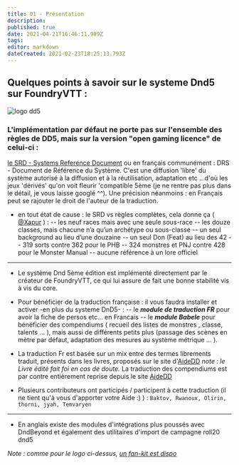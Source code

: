 ```yaml
---
title: 01 - Présentation
description: 
published: true
date: 2021-04-21T16:46:11.989Z
tags: 
editor: markdown
dateCreated: 2021-02-23T18:25:13.793Z
---
```


## Quelques points à savoir sur le systeme Dnd5 sur FoundryVTT : 

   ![logo dd5](https://theme.zdassets.com/theme_assets/1990310/9a78bfafe808700a64f63952979e3c6b6e9d6a59.png) 
### L'implémentation par défaut ne porte pas sur l'ensemble des règles de DD5, mais sur la version "open gaming licence" de celui-ci : 
[le SRD - Systems Reference Document](https://dnd.wizards.com/articles/features/systems-reference-document-srd) ou en français communément : DRS - Document de Référence du Système.
C'est une diffusion 'libre' du système autorisé à la diffusion et à la réutilisation, adaptation etc .. d'où les jeux 'dérivés' qu'on voit fleurir 'compatible 5ème (je ne rentre pas plus dans le détail, je vous laisse googlé ^^).
Une précision néanmoins : en Français peut se rajouter le droit de l'auteur de la traduction.  

- en tout état de cause : le SRD vs règles complètes, cela donne ça ( [@Xapur]( https://discordapp.com/channels/715943353409339425/716213970297552897/764781880816959509) ) :
--	les neuf races mais avec une seule sous-race
-- les douze classes, mais chacune n’a qu’un archétype ou sous-classe
-- un seul background au lieu d’une douzaine
-- un seul Don (Feat) au lieu des 42 
-- 319 sorts contre 362 pour le PHB
-- 324 monstres et PNJ contre 428 pour le Monster Manual
-- aucune référence à un lore officiel 

---

- Le système Dnd 5ème édition est implémenté directement par le créateur de FoundryVTT, ce qui lui assure de fait une bonne stabilité vis à vis du core.

- Pour bénéficier de la traduction française : il vous faudra installer et activer -en plus du systeme DnD5- : 
-- le ***module de traduction FR*** pour avoir la fiche de persos etc... en Francais 
-- le ***module Babele***  pour bénéficier des compendiums ( recueil des listes de monstres , classe, talents ... ), mais aussi de différents petits plus (passage des scènes en mètre par défaut, adaptation des mesures au système métrique ... ). 

- La traduction Fr est basée sur un mix entre des termes librements traduit, présents dans les livres, proposés sur le site d'[AideDD](https://www.aidedd.org)
		*note : le Livre édité fait foi en cas de doute.*
    La traduction des compendiums est par contre entièrement reprise depuis le site [AideDD](https://www.aidedd.org)
- Plusieurs contributeurs ont participés / participent à cette traduction (il ne tient qu'à vous d'apporter votre Aide :) ) : `Baktov, Rwanoux, Olirin, thorni, jyah, Temvaryen`

---

- En anglais existe des modules d'intégrations plus poussés avec DndBeyond et également des utilitaires d'import de campagne roll20 dnd5


*Note : comme pour le logo ci-dessus, [un fan-kit est dispo](https://dnd.wizards.com/articles/features/fan-site-kit)*

